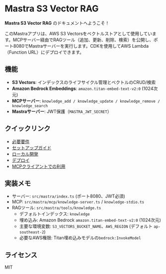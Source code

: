 # Mastra S3 Vector RAG

**Mastra S3 Vector RAG** のドキュメントへようこそ！

このMastraアプリは、AWS S3 Vectorsをベクトルストアとして使用しています。MCPサーバー経由でRAGツール（追加、更新、削除、検索）を公開し、ポート8080でMastraサーバーを実行します。CDKを使用してAWS Lambda（Function URL）にデプロイできます。

## 機能

- **S3 Vectors**: インデックスのライフサイクル管理とベクトルのCRUD/検索
- **Amazon Bedrock Embeddings**: `amazon.titan-embed-text-v2:0` (1024次元)
- **MCPサーバー**: `knowledge_add / knowledge_update / knowledge_remove / knowledge_search`
- **Mastraサーバー**: JWT保護（`MASTRA_JWT_SECRET`）

## クイックリンク

- [必要要件](setup/requirements.md)
- [セットアップガイド](setup/s3-vectors.md)
- [ローカル開発](development/local.md)
- [デプロイ](deployment/cdk.md)
- [MCPクライアントでの利用](usage/mcp-clients.md)

## 実装メモ

- サーバー: `src/mastra/index.ts` (ポート8080、JWT必須)
- MCP: `src/mastra/mcp/knowledge-server.ts` / `knowledge-stdio.ts`
- RAGツール: `src/mastra/tools/knowledge.ts`
  - デフォルトインデックス: `knowledge`
  - 埋め込み: Amazon Bedrock `amazon.titan-embed-text-v2:0` (1024次元)
  - 主要な環境変数: `S3_VECTORS_BUCKET_NAME`、`AWS_REGION` (デフォルト `ap-southeast-2`)
  - 必要なAWS権限: Titan埋め込みモデルの`bedrock:InvokeModel`

## ライセンス

MIT

